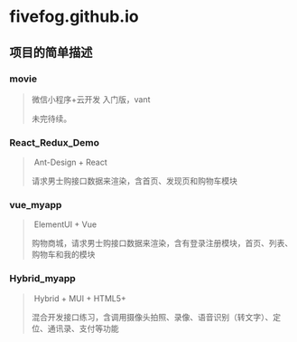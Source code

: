 # fivefog.github.io

## 项目的简单描述

### movie

> 微信小程序+云开发 入门版，vant
>
> 未完待续。

### React_Redux_Demo

> ​         Ant-Design + React  
>
> 请求男士购接口数据来渲染，含首页、发现页和购物车模块  

### vue_myapp

> ​         ElementUI + Vue  
>
> 购物商城，请求男士购接口数据来渲染，含有登录注册模块，首页、列表、购物车和我的模块  

### Hybrid_myapp

> ​         Hybrid  + MUI + HTML5+ 
>
> 混合开发接口练习，含调用摄像头拍照、录像、语音识别（转文字）、定位、通讯录、支付等功能